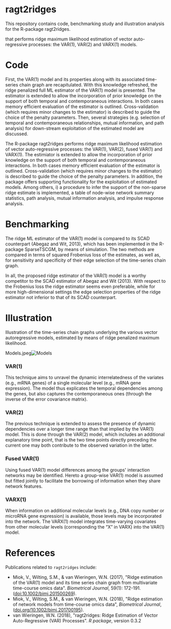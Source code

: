 # ragt2ridges

This repository contains code, benchmarking study and illustration analysis for the R-package ragt2ridges.

that performs ridge maximum likelihood estimation of vector auto-regressive processes: the VAR(1), VAR(2) and VARX(1) models.
# Code

First, the VAR(1) model and its properties along with its associated time-series chain graph are recapitulated. With this knowledge refreshed, the ridge penalized full ML estimator of the VAR(1) model is presented. The estimator is extended to allow the incorporation of prior knowledge on the support of both temporal and contemporaneous interactions. In both cases memory efficient evaluation of the estimator is outlined. Cross-validation (which requires minor changes to the estimator) is described to guide the choice of the penalty parameters. Then, several strategies (e.g. selection of temporal and contemporaneous relationships, mutual information, and path analysis) for down-stream exploitation of the estimated model are discussed. 

The R-package ragt2ridges performs ridge maximum likelihood estimation of vector auto-regressive processes: the VAR(1), VAR(2), fused VAR(1) and VARX(1). The estimiator is extended to allow the incorporation of prior knowledge on the support of both temporal and contemporaneous interactions. In both cases memory efficient evaluation of the estimator is outlined. Cross-validation (which requires minor changes to the estimator) is described to guide the choice of the penalty parameters. 
In addition, the package offers supporting functionality for the exploitation of estimated models. Among others, i) a procedure to infer the support of the non-sparse ridge estimate is implemented, a table of node-wise network summary statistics, path analysis, mutual information analysis, and impulse response analysis.

# Benchmarking 

The ridge ML estimator of the VAR(1) model is compared to its SCAD counterpart (Abegaz and Wit, 2013), which has been implemented in the R-package SparseTSCGM, by means of simulation. The two methods are compared in terms of squared Frobenius loss of the estimates, as well as, for sensitivity and specificity of their edge selection of the time-series chain graph.

In all, the proposed ridge estimator of the VAR(1) model is a worthy competitor to the SCAD estimator of Abegaz and Wit (2013). With respect to the Frobenius loss the ridge estimator seems even preferable, while for more high-dimensional settings the edge selection properties of the ridge estimator not inferior to that of its SCAD counterpart.

# Illustration

Illustration of the time-series chain graphs underlying the various vector autoregressive models, estimated by means of ridge penalized maximum likelihood.

Models.jpeg![Models](https://user-images.githubusercontent.com/22052679/124133786-79437600-da82-11eb-878c-bf6405d1b4c7.jpeg)



### VAR(1)
This technique aims to unravel the dynamic interrelatedness of the variates (e.g., mRNA genes) of a single molecular level (e.g., mRNA gene expression). The model thus explicates the temporal dependencies among the genes, but also captures the contemporaneous ones (through the inverse of the error covariance matrix).
### VAR(2)
The previous technique is extended to assess the presence of dynamic dependencies over a longer time range than that implied by the VAR(1) model. This is done through the VAR(2) model, which includes an additional explanatory time point, that is the two time points directly preceding the current one may both contribute to the observed variation in the latter. 
### Fused VAR(1)
Using fused VAR(1) model differences among the groups' interaction networks may be identified. Hereto a group-wise VAR(1) model is assumed but fitted jointly to facilitate the borrowing of information when they share network features.
### VARX(1)
When information on additional molecular levels (e.g., DNA copy number or microRNA gene expression) is available, those levels may be incorporated into the network. The VARX(1) model integrates time-varying covariates from other molecular levels (corresponding the “X” in VARX) into the VAR(1) model.

# References

Publications related to ```ragt2ridges``` include:

 - Miok, V., Wilting, S.M., & van Wieringen, W.N. (2017),
   "Ridge estimation of the VAR(1) model and its time series chain graph from multivariate time-course omics data".
    _Biometrical Journal_, 59(1): 172-191.
    ([doi:10.1002/bimj.201500269](http://onlinelibrary.wiley.com/doi/10.1002/bimj.201500269/abstract)). 
 - Miok, V., Wilting, S.M., & van Wieringen, W.N. (2018),
   "Ridge estimation of network models from time-course omics data",
    _Biometrical Journal_, ([doi.org/10.1002/bimj.201700195](https://onlinelibrary.wiley.com/doi/abs/10.1002/bimj.201700195)).
 - van Wieringen, W.N. (2018), 
   "ragt2ridges: Ridge Estimation of Vector Auto-Regressive (VAR) Processes". 
    _R package_, version 0.3.2
